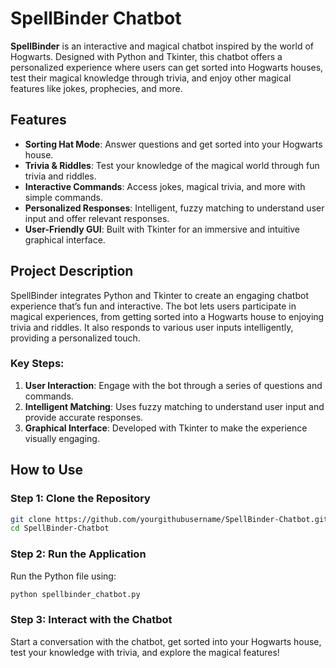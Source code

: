 # **SpellBinder Chatbot**

**SpellBinder** is an interactive and magical chatbot inspired by the world of Hogwarts. Designed with Python and Tkinter, this chatbot offers a personalized experience where users can get sorted into Hogwarts houses, test their magical knowledge through trivia, and enjoy other magical features like jokes, prophecies, and more.

## **Features**
- **Sorting Hat Mode**: Answer questions and get sorted into your Hogwarts house.
- **Trivia & Riddles**: Test your knowledge of the magical world through fun trivia and riddles.
- **Interactive Commands**: Access jokes, magical trivia, and more with simple commands.
- **Personalized Responses**: Intelligent, fuzzy matching to understand user input and offer relevant responses.
- **User-Friendly GUI**: Built with Tkinter for an immersive and intuitive graphical interface.

## **Project Description**
SpellBinder integrates Python and Tkinter to create an engaging chatbot experience that’s fun and interactive. The bot lets users participate in magical experiences, from getting sorted into a Hogwarts house to enjoying trivia and riddles. It also responds to various user inputs intelligently, providing a personalized touch.

### Key Steps:
1. **User Interaction**: Engage with the bot through a series of questions and commands.
2. **Intelligent Matching**: Uses fuzzy matching to understand user input and provide accurate responses.
3. **Graphical Interface**: Developed with Tkinter to make the experience visually engaging.

## **How to Use**
### Step 1: Clone the Repository
```bash
git clone https://github.com/yourgithubusername/SpellBinder-Chatbot.git
cd SpellBinder-Chatbot
```

### Step 2: Run the Application
Run the Python file using:

```bash
python spellbinder_chatbot.py
```

### Step 3: Interact with the Chatbot
Start a conversation with the chatbot, get sorted into your Hogwarts house, test your knowledge with trivia, and explore the magical features!
